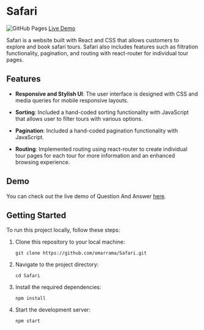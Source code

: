 # Safari

![GitHub Pages](https://img.shields.io/badge/GitHub%20Pages-Live-brightgreen?logo=github)
[Live Demo](https://omarrama.github.io/Safari/)

Safari is a website built with React and CSS that allows customers to explore and book safari tours. Safari also includes features such as filtration functionality, pagination, and routing with react-router for individual tour pages.

## Features

- **Responsive and Stylish UI**: The user interface is designed with CSS and media queries for mobile responsive layouts.

- **Sorting**: Included a hand-coded sorting functionality with JavaScript that allows user to filter tours with various options.

- **Pagination**: Included a hand-coded pagination functionality with JavaScript.

- **Routing**: Implemented routing using react-router to create individual tour pages for each tour for more information and an enhanced browsing experience.

## Demo

You can check out the live demo of Question And Answer [here](https://omarrama.github.io/Safari/).

## Getting Started

To run this project locally, follow these steps:

1. Clone this repository to your local machine:

   ```
   git clone https://github.com/omarrama/Safari.git
   ```

2. Navigate to the project directory:

   ```
   cd Safari
   ```

3. Install the required dependencies:

   ```
   npm install
   ```

4. Start the development server:
   ```
   npm start
   ```